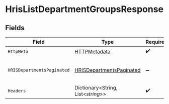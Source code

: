 # HrisListDepartmentGroupsResponse


## Fields

| Field                                                                           | Type                                                                            | Required                                                                        | Description                                                                     |
| ------------------------------------------------------------------------------- | ------------------------------------------------------------------------------- | ------------------------------------------------------------------------------- | ------------------------------------------------------------------------------- |
| `HttpMeta`                                                                      | [HTTPMetadata](../../Models/Components/HTTPMetadata.md)                         | :heavy_check_mark:                                                              | N/A                                                                             |
| `HRISDepartmentsPaginated`                                                      | [HRISDepartmentsPaginated](../../Models/Components/HRISDepartmentsPaginated.md) | :heavy_minus_sign:                                                              | The list of department groups was retrieved.                                    |
| `Headers`                                                                       | Dictionary<String, List<*string*>>                                              | :heavy_check_mark:                                                              | N/A                                                                             |